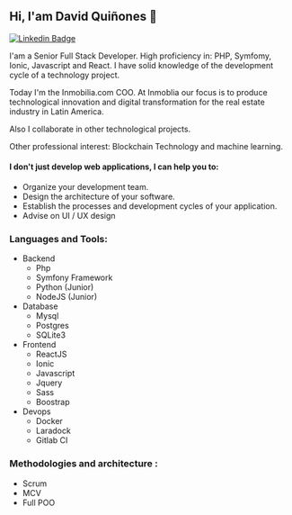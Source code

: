 ## Hi, I'am David Quiñones 👋

[![Linkedin Badge](https://img.shields.io/badge/-David%20Quiñones-blue?style=flat-square&logo=Linkedin&logoColor=white&link=https://www.linkedin.com/in/dqblanco)](https://www.linkedin.com/in/dqblanco)

I'am a Senior Full Stack Developer. High proficiency in: PHP, Symfomy, Ionic, Javascript and React. I have solid knowledge of the development cycle of a technology project.

Today I'm the Inmobilia.com COO. At Inmoblia our focus is to produce technological innovation and digital transformation for the real estate industry in Latin America.

Also I collaborate in other technological projects.

Other professional interest: Blockchain Technology and machine learning.

#### I don't just develop web applications, I can help you to:

- Organize your development team.
- Design the architecture of your software.
- Establish the processes and development cycles of your application.
- Advise on UI / UX design

### Languages and Tools:
- Backend
  - Php
  - Symfony Framework
  - Python (Junior)
  - NodeJS (Junior)
- Database  
  - Mysql
  - Postgres
  - SQLite3
- Frontend
  - ReactJS
  - Ionic
  - Javascript
  - Jquery
  - Sass
  - Boostrap
- Devops
  - Docker
  - Laradock
  - Gitlab CI

### Methodologies and architecture :
- Scrum
- MCV
- Full POO


<!--
**dqblanco/dqblanco** is a ✨ _special_ ✨ repository because its `README.md` (this file) appears on your GitHub profile.

Here are some ideas to get you started:

- 🔭 I’m currently working on ...
- 🌱 I’m currently learning ...
- 👯 I’m looking to collaborate on ...
- 🤔 I’m looking for help with ...
- 💬 Ask me about ...
- 📫 How to reach me: ...
- 😄 Pronouns: ...
- ⚡ Fun fact: ...
-->
